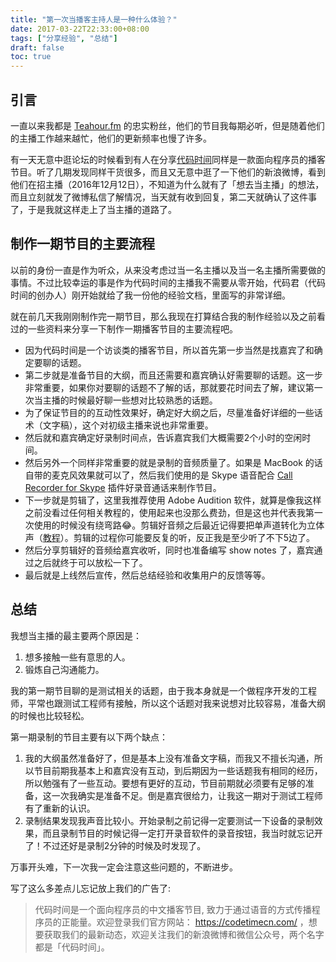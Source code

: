 ```yaml
---
title: "第一次当播客主持人是一种什么体验？"
date: 2017-03-22T22:33:00+08:00
tags: ["分享经验", "总结"] 
draft: false
toc: true
---
```

## 引言

一直以来我都是 [Teahour.fm](http://teahour.fm/) 的忠实粉丝，他们的节目我每期必听，但是随着他们的主播工作越来越忙，他们的更新频率也慢了许多。

有一天无意中逛论坛的时候看到有人在分享[代码时间](https://codetimecn.com/)同样是一款面向程序员的播客节目。听了几期发现同样干货很多，而且又无意中逛了一下他们的新浪微博，看到他们在招主播（2016年12月12日），不知道为什么就有了「想去当主播」的想法，而且立刻就发了微博私信了解情况，当天就有收到回复，第二天就确认了这件事了，于是我就这样走上了当主播的道路了。

<!--more-->

## 制作一期节目的主要流程

以前的身份一直是作为听众，从来没考虑过当一名主播以及当一名主播所需要做的事情。不过比较幸运的事是作为代码时间的主播我不需要从零开始，代码君（代码时间的创办人）刚开始就给了我一份他的经验文档，里面写的非常详细。

就在前几天我刚刚制作完一期节目，那么我现在打算结合我的制作经验以及之前看过的一些资料来分享一下制作一期播客节目的主要流程吧。

- 因为代码时间是一个访谈类的播客节目，所以首先第一步当然是找嘉宾了和确定要聊的话题。
- 第二步就是准备节目的大纲，而且还需要和嘉宾确认好需要聊的话题。这一步非常重要，如果你对要聊的话题不了解的话，那就要花时间去了解，建议第一次当主播的时候最好聊一些想对比较熟悉的话题。
- 为了保证节目的的互动性效果好，确定好大纲之后，尽量准备好详细的一些话术（文字稿），这个对初级主播来说也非常重要。
- 然后就和嘉宾确定好录制时间点，告诉嘉宾我们大概需要2个小时的空闲时间。
- 然后另外一个同样非常重要的就是录制的音频质量了。如果是 MacBook 的话自带的麦克风效果就可以了，然后我们使用的是 Skype 语音配合 [Call Recorder for Skype](http://www.ecamm.com/mac/callrecorder/) 插件好录音通话来制作节目。
- 下一步就是剪辑了，这里我推荐使用 Adobe Audition 软件，就算是像我这样之前没看过任何相关教程的，使用起来也没那么费劲，但是这也并代表我第一次使用的时候没有绕弯路😂。剪辑好音频之后最近记得要把单声道转化为立体声（[教程](https://www.douban.com/note/327559898/)）。剪辑的过程你可能要反复的听，反正我是至少听了不下5边了。
- 然后分享剪辑好的音频给嘉宾收听，同时也准备编写 show notes 了，嘉宾通过之后就终于可以放松一下了。
- 最后就是上线然后宣传，然后总结经验和收集用户的反馈等等。

## 总结

我想当主播的最主要两个原因是：

1. 想多接触一些有意思的人。
2. 锻炼自己沟通能力。

我的第一期节目聊的是测试相关的话题，由于我本身就是一个做程序开发的工程师，平常也跟测试工程师有接触，所以这个话题对我来说想对比较容易，准备大纲的时候也比较轻松。

第一期录制的节目主要有以下两个缺点：

1. 我的大纲虽然准备好了，但是基本上没有准备文字稿，而我又不擅长沟通，所以节目前期我基本上和嘉宾没有互动，到后期因为一些话题我有相同的经历，所以勉强有了一些互动。要想有更好的互动，节目前期就必须要有足够的准备，这一次我确实是准备不足。倒是嘉宾很给力，让我这一期对于测试工程师有了重新的认识。
2. 录制结果发现我声音比较小。开始录制之前记得一定要测试一下设备的录制效果，而且录制节目的时候记得一定打开录音软件的录音按钮，我当时就忘记开了！不过还好是录制2分钟的时候及时发现了。

万事开头难，下一次我一定会注意这些问题的，不断进步。

写了这么多差点儿忘记放上我们的广告了:

> 代码时间是一个面向程序员的中文播客节目, 致力于通过语音的方式传播程序员的正能量。欢迎登录我们官方网站： <https://codetimecn.com/> ，想要获取我们的最新动态，欢迎关注我们的新浪微博和微信公众号，两个名字都是「代码时间」。
